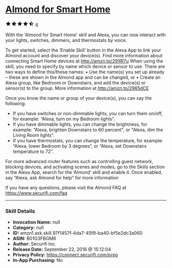 # [Almond for Smart Home](http://alexa.amazon.com/#skills/amzn1.ask.skill.97f1457f-4da7-45f9-ba40-bf5e2dc3a060)
![4.8 stars](../../images/ic_star_black_18dp_1x.png)![4.8 stars](../../images/ic_star_black_18dp_1x.png)![4.8 stars](../../images/ic_star_black_18dp_1x.png)![4.8 stars](../../images/ic_star_black_18dp_1x.png)![4.8 stars](../../images/ic_star_half_black_18dp_1x.png) 6

With the 'Almond for Smart Home' skill and Alexa, you can now interact with your lights, switches, dimmers, and thermostats by voice.

To get started, select the ‘Enable Skill’ button in the Alexa App to link your Almond account and discover your device(s). Find more information about connecting Smart Home devices at http://amzn.to/291lR7u
When using the skill, you need to specify by name which device or sensor to use. There are two ways to define this/these names:
• Use the name(s) you set up already – these are shown in the Almond app and can be changed, or
• Create an Alexa group, like Bedroom or Downstairs, and add the device(s) or sensor(s) to the group. More information at http://amzn.to/2965dCE

Once you know the name or group of your device(s), you can say the following: 
* If you have switches or non-dimmable lights, you can turn them on/off, for example: “Alexa, turn on my Bedroom lights”.
* If you have dimmable lights, you can change the brightness, for example: “Alexa, brighten Downstairs to 60 percent", or "Alexa, dim the Living Room lights".
* If you have thermostats, you can change the temperature, for example: “Alexa, lower Bedroom by 3 degrees”, or “Alexa, set Downstairs temperature to 72”.

For more advanced router features such as controlling guest network, blocking devices, and activating scenes and modes, go to the Skills section in the Alexa App, search for the ‘Almond’ skill and enable it. Once enabled, say “Alexa, ask Almond for help” for more information

If you have any questions, please visit the Almond FAQ at https://www.securifi.com/faq

***

### Skill Details

* **Invocation Name:** null
* **Category:** null
* **ID:** amzn1.ask.skill.97f1457f-4da7-45f9-ba40-bf5e2dc3a060
* **ASIN:** B01G3FBGM6
* **Author:** Securifi Inc.
* **Release Date:** September 22, 2016 @ 15:12:04
* **Privacy Policy:** https://connect.securifi.com/prpo
* **In-App Purchasing:** No
